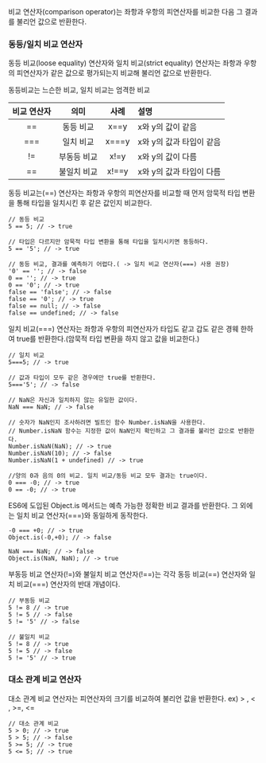 비교 연산자(comparison operator)는 좌항과 우항의 피연산자를 비교한 다음 그 결과를 불리언 값으로 반환한다.

### **동등/일치 비교 연산자**
동등 비교(loose equality) 연산자와 일치 비교(strict equality) 연산자는 좌항과 우항의 피연산자가 같은 값으로 평가되는지 비교해 불리언 값으로 반환한다.

동등비교는 느슨한 비교, 일치 비교는 엄격한 비교

|비교 연산자|의미|사례|설명|
|:---:|:---:|:----:|:------|
|==|동등 비교|x==y|x와 y의 값이 같음|
|===|일치 비교|x===y|x와 y의 값과 타입이 같음|
|!=|부동등 비교|x!=y|x와 y의 값이 다름|
|==|불일치 비교|x!==y|x와 y의 값과 타입이 다름|

동등 비교는(==) 연산자는 좌항과 우항의 피연산자를 비교할 때 먼저 암묵적 타입 변환을 통해 타입을 일치시킨 후 같은 값인지 비교한다.
```
// 동등 비교
5 == 5; // -> true

// 타입은 다르지만 암묵적 타입 변환을 통해 타입을 일치시키면 동등하다.
5 == '5'; // -> true

// 동등 비교, 결과를 예측하기 어렵다.( -> 일치 비교 연산자(===) 사용 권장)
'0' == ''; // -> false
0 == ''; // -> true
0 == '0'; // -> true
false == 'false'; // -> false
false == '0'; // -> true
false == null; // -> false
false == undefined; // -> false
```

일치 비교(===) 연산자는 좌항과 우항의 피연산자가 타입도 같고 갑도 같은 경웨 한하여 true를 반환한다.(암묵적 타입 변환을 하지 않고 값을 비교한다.)
```
// 일치 비교
5===5; // -> true

// 값과 타입이 모두 같은 경우에만 true를 반환한다.
5==='5'; // -> false

// NaN은 자신과 일치하지 않는 유일한 값이다.
NaN === NaN; // -> false

// 숫자가 NaN인지 조사하려면 빌트인 함수 Number.isNaN을 사용한다.
// Number.isNaN 함수는 지정한 값이 NaN인지 확인하고 그 결과를 불리언 값으로 반환한다.
Number.isNaN(NaN); // -> true
Number.isNaN(10); // -> false
Number.isNaN(1 + undefined) // -> true

//양의 0과 음의 0의 비교. 일치 비교/동등 비교 모두 결과는 true이다.
0 === -0; // -> true
0 == -0; // -> true
```

ES6에 도입된 Object.is 메서드는 예측 가능한 정확한 비교 결과를 반환한다.
그 외에는 일치 비교 연산자(===)와 동일하게 동작한다.
```
-0 === +0; // -> true
Object.is(-0,+0); // -> false

NaN === NaN; // -> false
Object.is(NaN, NaN); // -> true
```

부동등 비교 연산자(!=)와 불일치 비교 연산자(!==)는 각각 동등 비교(==) 연산자와 일치 비교(===) 연산자의 반대 개념이다.
```
// 부동등 비교
5 != 8 // -> true
5 != 5 // -> false
5 != '5' // -> false

// 불일치 비교
5 != 8 // -> true
5 != 5 // -> false
5 != '5' // -> true
```


### **대소 관계 비교 연산자**
대소 관계 비교 연산자는 피연산자의 크기를 비교하여 불리언 값을 반환한다.
ex) > , < , >=, <=
```
// 대소 관계 비교
5 > 0; // -> true
5 > 5; // -> false
5 >= 5; // -> true
5 <= 5; // -> true
```